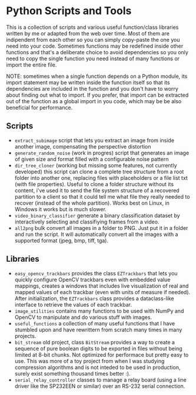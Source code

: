 # Python Scripts and Tools

This is a collection of scripts and various useful function/class libraries written by me or adapted from the web over time.
Most of them are indipendent from each other so you can simply copy-paste the one you need into your code. Sometimes functions may be redefined inside other functions and that's a deliberate choice to avoid dependencies so you only need to copy the single function you need instead of many functions or import the entire file.

NOTE: sometimes when a single function depends on a Python module, its import statement may be written inside the function itself so that its dependencies are included in the function and you don't have to worry about finding out what to import. If you prefer, that import can be extracted out of the function as a global import in you code, which may be be also beneficial for performance.

## Scripts

- `extract_subimage` script that lets you extract an image from inside another image, compensating the perspective distortion
- `generate_random_noise` (work in progres) script that generates an image of given size and format filled with a configurable noise pattern
- `dir_tree_cloner` (working but missing some features, not currently developed) this script can clone a complete tree structure from a root folder into another one, replacing files with placeholders or a file list txt (with file properties). Useful to clone a folder structure without its content, i've used it to send the file system structure of a recovered partition to a client so that it could tell me what file they really needed to recover (instead of the whole partition). Works best on Linux, in Windows it works but is much slower.
- `video_binary_classifier` generate a binary classification dataset by interactively selecting and classifiying frames from a video.
- `all2png` bulk convert all images in a folder to PNG. Just put it in a folder and run the script. It will automatically convert all the images with a supported format (jpeg, bmp, tiff, tga).

## Libraries

- `easy_opencv_trackbars` provides the class `EZTrackbars` that lets you quickly configure OpenCV trackbars even with embedded value mappings, creates a windows that includes live visualization of real and mapped values of each trackbar (even with units of measure if needed). After initialization, the `EZTrackbars` class provides a dataclass-like interface to retrieve the values of each trackbar.
- `image_utilities` contains many functions to be used with NumPy and OpenCV to manipulate and do various stuff with images.
- `useful_functions` a collection of many useful functions that I have stumbled upon and have rewrittern from scratch many times in many projects.
- `bit_stream` old project, class `BitStream` provides a way to create a sequence of pure boolean digits to be exported in files without being limited at 8-bit chunks. Not optimized for performace but pretty easy to use. This was more of a toy project from when I was studying compression algorithms and is not inteded to be used in production, surely exist something thousand times better :).
- `serial_relay_controller` classes to manage a relay board (using a line driver like the SP232EEN or similar) over an RS-232 serial connection.
